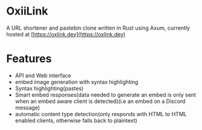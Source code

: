 # OxiiLink

A URL shortener and pastebin clone written in Rust using Axum,
currently hosted at [https://oxlink.dev](https://oxlink.dev)

# Features

- API and Web interface
- embed image generation with syntax highlighting 
- Syntax highlighting(pastes)
- Smart embed responses(data needed to generate an embed is only sent when an embed aware client is detected)(i.e an embed on a Discord message)
- automatic content type detection(only responds with HTML to HTML enabled clients, otherwise falls back to plaintext)
